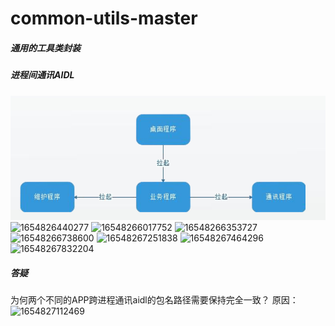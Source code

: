 # common-utils-master
##### 通用的工具类封装

##### 进程间通讯AIDL

![img](https://github.com/DeveloperLinus/common-utils-master/blob/main/screenshots/16548262902687.png)
![1654826440277](https://github.com/DeveloperLinus/common-utils-master/tree/main/screenshots/1654826440277.png)
![16548266017752](https://github.com/DeveloperLinus/common-utils-master/tree/main/screenshots/16548266017752.png)
![16548266353727](https://github.com/DeveloperLinus/common-utils-master/tree/main/screenshots/16548266353727.png)
![16548266738600](https://github.com/DeveloperLinus/common-utils-master/tree/main/screenshots/16548266738600.png)
![16548267251838](https://github.com/DeveloperLinus/common-utils-master/tree/main/screenshots/16548267251838.png)
![16548267464296](https://github.com/DeveloperLinus/common-utils-master/tree/main/screenshots/16548267464296.png)
![16548267832204](https://github.com/DeveloperLinus/common-utils-master/tree/main/screenshots/16548267832204.png)

##### 答疑
为何两个不同的APP跨进程通讯aidl的包名路径需要保持完全一致？
原因：
![1654827112469](https://github.com/DeveloperLinus/common-utils-master/tree/main/screenshots/1654827112469.png)



